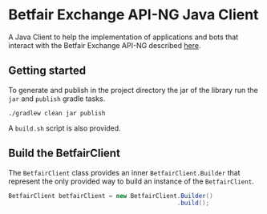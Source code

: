 # Betfair Exchange API-NG Java Client
A Java Client to help the implementation of applications and bots that interact with the Betfair Exchange API-NG described [here](http://docs.developer.betfair.com/docs/).

## Getting started
To generate and publish in the project directory the jar of the library run the `jar` and `publish` gradle tasks.


```
./gradlew clean jar publish
```

A `build.sh` script is also provided.

## Build the BetfairClient
The `BetfairClient` class provides an inner `BetfairClient.Builder` that represent the only provided way to build an instance of the `BetfairClient`.

```Java
BetfairClient betfairClient = new BetfairClient.Builder()
                                               .build();
```





